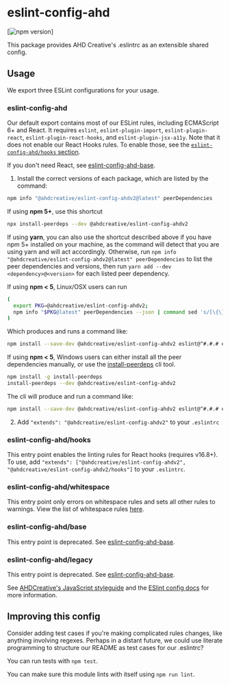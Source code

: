 # eslint-config-ahd

[![npm version](https://img.shields.io/npm/v/@ahdcreative/eslint-config-ahdv2.svg)]

This package provides AHD Creative's .eslintrc as an extensible shared config.

## Usage

We export three ESLint configurations for your usage.

### eslint-config-ahd

Our default export contains most of our ESLint rules, including ECMAScript 6+ and React. It requires `eslint`, `eslint-plugin-import`, `eslint-plugin-react`, `eslint-plugin-react-hooks`, and `eslint-plugin-jsx-a11y`. Note that it does not enable our React Hooks rules. To enable those, see the [`eslint-config-ahd/hooks` section](#eslint-config-airbnbhooks).

If you don't need React, see [eslint-config-ahd-base](https://www.npmjs.com/package/@ahdcreative/eslint-config-ahd-base).

1. Install the correct versions of each package, which are listed by the command:

  ```sh
  npm info "@ahdcreative/eslint-config-ahdv2@latest" peerDependencies
  ```

If using **npm 5+**, use this shortcut

  ```sh
  npx install-peerdeps --dev @ahdcreative/eslint-config-ahdv2
  ```

If using **yarn**, you can also use the shortcut described above if you have npm 5+ installed on your machine, as the command will detect that you are using yarn and will act accordingly.
Otherwise, run `npm info "@ahdcreative/eslint-config-ahdv2@latest" peerDependencies` to list the peer dependencies and versions, then run `yarn add --dev <dependency>@<version>` for each listed peer dependency.

If using **npm < 5**, Linux/OSX users can run

  ```sh
  (
    export PKG=@ahdcreative/eslint-config-ahdv2;
    npm info "$PKG@latest" peerDependencies --json | command sed 's/[\{\},]//g ; s/: /@/g' | xargs npm install --save-dev "$PKG@latest"
  )
  ```

Which produces and runs a command like:

  ```sh
  npm install --save-dev @ahdcreative/eslint-config-ahdv2 eslint@^#.#.# eslint-plugin-jsx-a11y@^#.#.# eslint-plugin-import@^#.#.# eslint-plugin-react@^#.#.# eslint-plugin-react-hooks@^#.#.#
  ```

If using **npm < 5**, Windows users can either install all the peer dependencies manually, or use the [install-peerdeps](https://github.com/nathanhleung/install-peerdeps) cli tool.

  ```sh
  npm install -g install-peerdeps
  install-peerdeps --dev @ahdcreative/eslint-config-ahdv2
  ```
The cli will produce and run a command like:

  ```sh
  npm install --save-dev @ahdcreative/eslint-config-ahdv2 eslint@^#.#.# eslint-plugin-jsx-a11y@^#.#.# eslint-plugin-import@^#.#.# eslint-plugin-react@^#.#.# eslint-plugin-react-hooks@^#.#.#
  ```

2. Add `"extends": "@ahdcreative/eslint-config-ahdv2"` to your `.eslintrc`

### eslint-config-ahd/hooks

This entry point enables the linting rules for React hooks (requires v16.8+). To use, add `"extends": ["@ahdcreative/eslint-config-ahdv2", "@ahdcreative/eslint-config-ahdv2/hooks"]` to your `.eslintrc`.

### eslint-config-ahd/whitespace

This entry point only errors on whitespace rules and sets all other rules to warnings. View the list of whitespace rules [here](https://github.com/ahdcreative/javascript/blob/master/packages/eslint-config-ahd/whitespace.js).

### eslint-config-ahd/base

This entry point is deprecated. See [eslint-config-ahd-base](https://www.npmjs.com/package/@ahdcreative/eslint-config-ahd-base).

### eslint-config-ahd/legacy

This entry point is deprecated. See [eslint-config-ahd-base](https://www.npmjs.com/package/@ahdcreative/eslint-config-ahd-base).

See [AHDCreative's JavaScript styleguide](https://github.com/ahdcreative/javascript) and
the [ESlint config docs](https://eslint.org/docs/user-guide/configuring#extending-configuration-files)
for more information.

## Improving this config

Consider adding test cases if you're making complicated rules changes, like anything involving regexes. Perhaps in a distant future, we could use literate programming to structure our README as test cases for our .eslintrc?

You can run tests with `npm test`.

You can make sure this module lints with itself using `npm run lint`.
